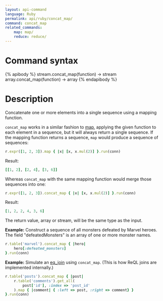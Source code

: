 ```yaml
---
layout: api-command
language: Ruby
permalink: api/ruby/concat_map/
command: concat_map
related_commands:
    map: map/
    reduce: reduce/
---
```


# Command syntax #

{% apibody %}
stream.concat_map(function) &rarr; stream
array.concat_map(function) &rarr; array
{% endapibody %}

# Description #

Concatenate one or more elements into a single sequence using a mapping function.

`concat_map` works in a similar fashion to [map](/api/ruby/map/), applying the given function to each element in a sequence, but it will always return a single sequence. If the mapping function returns a sequence, `map` would produce a sequence of sequences:

```rb
r.expr([1, 2, 3]).map { |x| [x, x.mul(2)] }.run(conn)
```

Result:

```rb
[[1, 2], [2, 4], [3, 6]]
```

Whereas `concat_map` with the same mapping function would merge those sequences into one:

```rb
r.expr([1, 2, 3]).concat_map { |x| [x, x.mul(2)] }.run(conn)
```

Result:

```rb
[1, 2, 2, 4, 3, 6]
```

The return value, array or stream, will be the same type as the input.

__Example:__ Construct a sequence of all monsters defeated by Marvel heroes. The field "defeatedMonsters" is an array of one or more monster names.

```rb
r.table('marvel').concat_map { |hero|
    hero[:defeated_monsters]
}.run(conn)
```

__Example:__ Simulate an [eq_join](/api/ruby/eq_join/) using `concat_map`. (This is how ReQL joins are implemented internally.)

```rb
r.table('posts').concat_map { |post|
    r.table('comments').get_all(
        post['id'], :index => 'post_id'
    ).map { |comment| { :left => post, :right => comment} }
}.run(conn)
```
